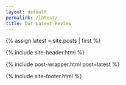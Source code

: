 ```yaml
---
layout: default
permalink: /latest/
title: Our Latest Review
---
```


{% assign latest = site.posts | first %}

{% include site-header.html %}

<main class="main  container">
  {% include post-wrapper.html post=latest %}
</main>

{% include site-footer.html %}